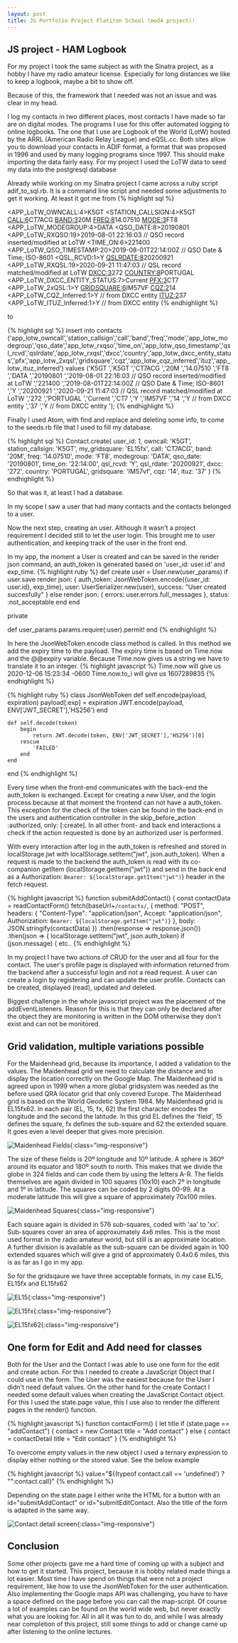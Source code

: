 ```yaml
---
layout: post
title: JS Portfolio Project Flatiron School (mod4 project)!
---
```


<h2>JS project - HAM Logbook</h2>

For my project I took the same subject as with the Sinatra project, as a hobby I have my radio amateur license. Especially for long distances we like to keep a logbook, maybe a bit to show off.

Because of this, the framework that I needed was not an issue and was clear in my head.

I log my contacts in two different places, most contacts I have made so far are on digital modes. The programs I use for this offer automated logging to online logbooks. The one that I use are Logbook of the World (LotW) hosted by the ARRL (American Radio Relay League) and eQSL.cc. Both sites allow you to download your contacts in ADIF format, a format that was proposed in 1996 and used by many logging programs since 1997. This should make importing the data fairly easy.
For my project I used the LoTW data to seed my data into the postgresql database

Already while working on my Sinatra project I came across a ruby script adif_to_sql.rb. It is a command line script and needed some adjustments to get it working.
At least it got me from 
{% highlight sql %}
<eoh>

<APP_LoTW_OWNCALL:4>K5GT
<STATION_CALLSIGN:4>K5GT
<CALL:6>CT7ACG
<BAND:3>20M
<FREQ:8>14.07510
<MODE:3>FT8
<APP_LoTW_MODEGROUP:4>DATA
<QSO_DATE:8>20190801
<APP_LoTW_RXQSO:19>2019-08-01 22:16:03 // QSO record inserted/modified at LoTW
<TIME_ON:6>221400
<APP_LoTW_QSO_TIMESTAMP:20>2019-08-01T22:14:00Z // QSO Date & Time; ISO-8601
<QSL_RCVD:1>Y
<QSLRDATE:8>20200921
<APP_LoTW_RXQSL:19>2020-09-21 11:47:03 // QSL record matched/modified at LoTW
<DXCC:3>272
<COUNTRY:8>PORTUGAL
<APP_LoTW_DXCC_ENTITY_STATUS:7>Current
<PFX:3>CT7
<APP_LoTW_2xQSL:1>Y
<GRIDSQUARE:6>IM57VF
<CQZ:2>14
<APP_LoTW_CQZ_Inferred:1>Y // from DXCC entity
<ITUZ:2>37
<APP_LoTW_ITUZ_Inferred:1>Y // from DXCC entity
<eor>
{% endhighlight %}

to

{% highlight sql %}
insert into contacts ('app_lotw_owncall','station_callsign','call','band','freq','mode','app_lotw_modegroup','qso_date','app_lotw_rxqso','time_on','app_lotw_qso_timestamp','qsl_rcvd','qslrdate','app_lotw_rxqsl','dxcc','country','app_lotw_dxcc_entity_status','pfx','app_lotw_2xqsl','gridsquare','cqz','app_lotw_cqz_inferred','ituz','app_lotw_ituz_inferred') values ('K5GT
','K5GT
','CT7ACG
','20M
','14.07510
','FT8
','DATA
','20190801
','2019-08-01 22:16:03 // QSO record inserted/modified at LoTW
','221400
','2019-08-01T22:14:00Z // QSO Date & Time; ISO-8601
','Y
','20200921
','2020-09-21 11:47:03 // QSL record matched/modified at LoTW
','272
','PORTUGAL
','Current
','CT7
','Y
','IM57VF
','14
','Y // from DXCC entity
','37
','Y // from DXCC entity
');
{% endhighlight %}

Finally I used Atom, with find and replace and deleting some info, to come to the seeds.rb file that I used to fill my database.

{% highlight sql %}
Contact.create(
    user_id: 1,
    owncall: 'K5GT',
    station_callsign: 'K5GT',
    my_gridsquare: 'EL15fx',
    call: 'CT7ACG',
    band: '20M',
    freq: '14.07510',
    mode: 'FT8',
    modegroup: 'DATA',
    qso_date: '20190801',
    time_on: '22:14:00',
    qsl_rcvd: 'Y',
    qsl_rdate: '20200921',
    dxcc: '272',
    country: 'PORTUGAL',
    gridsquare: 'IM57vf',
    cqz: '14',
    ituz: '37'
)
{% endhighlight %}

So that was it, at least I had a database. 

In my scope I saw a user that had many contacts and the contacts belonged to a user.

Now the next step, creating an user. Although it wasn't a project requirement I decided still to let the user login.
This brought me to user authentication, and keeping track of the user in the front end.

In my app, the moment a User is created and can be saved in the render json command, an auth_token is generated based on 'user_id: user.id' and exp_time.
{% highlight ruby %}
def create
    user = User.new(user_params)
    if user.save
        render json: {
            auth_token: JsonWebToken.encode({user_id: user.id}, exp_time),
            user: UserSerializer.new(user),
            success: "User created succesfully"
        }
    else
        render json: { 
            errors: user.errors.full_messages 
        }, status: :not_acceptable
    end 
end

private
    
def user_params
    params.require(:user).permit!
end
{% endhighlight %}

In here the JsonWebToken.encode class method is called. In this method we add the expiry time to the payload. The expiry time is based on Time.now and the @@expiry variable.
Because Time.now gives us a string we have to translate it to an integer.
{% highlight javascript %}
Time.now
will give us 2020-12-06 15:23:34 -0600
Time.now.to_i will give us
1607289835
{% endhighlight %}

{% highlight ruby %}
class JsonWebToken
    def self.encode(payload, expiration)
        payload[:exp] = expiration
        JWT.encode(payload, ENV['JWT_SECRET'],'HS256')
    end
    
    def self.decode(token)
        begin
            return JWT.decode(token, ENV['JWT_SECRET'],'HS256')[0]
        rescue
            'FAILED'
        end
    end   
end
{% endhighlight %}

Every time when the front-end communicates with the back-end the auth_token is exchanged. Except for creating a new User, and the login process because at that moment the frontend can not have a auth_token. This exception for the check of the token can be found in the back-end in the users and authentication controller in the skip_before_action :authorized, only: [:create]. In all other front- and back end interactions a check if the action requested is done by an authorized user is performed.

With every interaction after log in the auth_token is refreshed and stored in localStorage.jwt with localStorage.setItem("jwt", json.auth_token). When a request is made to the backend the auth_token is read with its co-companion getItem (localStorage.getItem("jwt")) and send in the back end as a Authorization: `Bearer: ${localStorage.getItem("jwt")`} header in the fetch request.

{% highlight javascript %}
function submitAddContact() {
    const contactData = readContactForm()
    fetch(baseUrl+`/contacts/`, {
        method: "POST",
        headers: {
            "Content-Type": "application/json",
            Accept: "application/json",
            Authorization: `Bearer: ${localStorage.getItem("jwt")}`
        },
        body: JSON.stringify(contactData)
    })
    .then(response => response.json())
    .then(json => {
        localStorage.setItem("jwt", json.auth_token)
        if (json.message) {
          etc..
{% endhighlight %}


In my project I have two actions of CRUD for the user and all four for the contact. The user's profile page is displayed with information returned from the backend after a successful login and not a read request. A user can create a login by registering and can update the user profile. Contacts can be created, displayed (read), updated and deleted.

Biggest challenge in the whole javascript project was the placement of the addEventListeners. Reason for this is that they can only be declared after the object they are monitoring is written in the DOM otherwise they don't exist and can not be monitored.

<h2>Grid validation, multiple variations possible</h2>
For the Maidenhead grid, because its importance, I added a validation to the values. The Maidenhead grid we need  to calculate the distance and to display the location correctly on the Google Map.
The Maidenhead grid is agreed upon in 1999 when a more global gridsystem was needed as the before used QRA locator grid that only covered Europe. The Maidenhead grid is based on the World Geodetic System 1984. My Maidenhead grid is EL15fx62. In each pair (EL, 15, fx, 62) the first character encodes the longitude and the second the latitude. In this grid EL defines the 'field', 15 defines the square, fx defines the sub-square and 62 the extended square. It goes even a level deeper that gives more precision.

![Maidenhead Fields](/assets/img/Maidenhead_Locator_Map.png){:class="img-responsive"}

The size of these fields is 20º longitude and 10º latitude. A sphere is 360º around its equator and 180º south to north. This makes that we divide the globe in 324 fields and can code them by using the letters A-R.
The fields themselves are again divided in 100 squares (10x10) each 2º in longitude and 1º in latitude. The squares can be coded by 2 digits 00-99. At a moderate latitude this will give a square of approximately 70x100 miles.

![Maidenhead Squares](/assets/img/maidenhead_squares.jpg){:class="img-responsive"}

Each square again is divided in 576 sub-squares, coded with 'aa' to 'xx'. Sub-squares cover an area of approxumately 4x6 miles. This is the most used format in the radio amateur world, but still is an approximate location.
A further division is available as the sub-square can be divided again in 100 extended squares which will give a grid of approximately 0.4x0.6 miles, this is as far as I go in my app. 

So for the gridsqaure we have three acceptable formats, in my case EL15, EL15fx and EL15fx62

![EL15](/assets/img/EL15.jpg){:class="img-responsive"}

![EL15fx](/assets/img/EL15fx.jpg){:class="img-responsive"}

![EL15fx62](/assets/img/EL15fx62.jpg){:class="img-responsive"}

<h2>One form for Edit and Add need for classes</h2>
Both for the User and the Contact I was able to use one form for the edit and create action.
For this I needed to create a JavaScript Object that I could use in the form. The User was the easiest because for the User I didn't need default values. On the other hand for the create Contact I needed some default values when creating the JavaScript Contact object. For this I used the state.page value, this I use also to render the different pages in the render() function. 

{% highlight javascript %}
function contactForm() {
    let title
    if (state.page == "addContact") {
        contact = new Contact
        title = "Add contact"
    } else {
        contact = contactDetail
        title = "Edit contact"
    }
{% endhighlight %}

To overcome empty values in the new object I used a ternary expression to display either nothing or the stored value. See the below example

{% highlight javascript %}
value="${(typeof contact.call == 'undefined') ? "":contact.call}"
{% endhighlight %}

Depending on the state.page I either write the HTML for a button with an id="submitAddContact" or id="submitEditContact.  Also the title of the form is adapted in the same way.

![Contact detail screen](/assets/img/contact_detail.jpg){:class="img-responsive"}

<h2>Conclusion</h2>
Some other projects gave me a hard time of coming up with a subject and how to get it started. This project, because it is hobby related made things a lot easier. Most time I have spend on things that were not a project requirement, like how to use the JsonWebToken for the user authentication. Also implementing the Google maps API was challenging, you have to have a space defined on the page before you can call the map-script. Of course a lot of examples can be found on the world wide web, but never exactly what you are looking for.
All in all it was fun to do, and while I was already near completion of this project, still some things to add or change came up after listening to the online lectures.